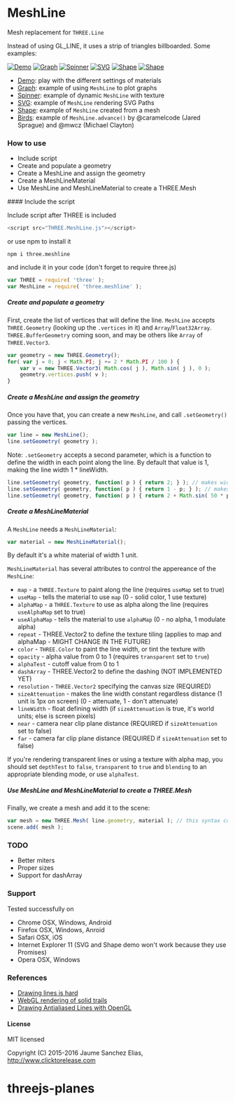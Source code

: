 # MeshLine
Mesh replacement for ```THREE.Line```

Instead of using GL_LINE, it uses a strip of triangles billboarded. Some examples:

[![Demo](screenshots/demo.jpg)](https://www.clicktorelease.com/code/THREE.MeshLine/demo/index.html)
[![Graph](screenshots/graph.jpg)](https://www.clicktorelease.com/code/THREE.MeshLine/demo/graph.html)
[![Spinner](screenshots/spinner.jpg)](https://www.clicktorelease.com/code/THREE.MeshLine/demo/spinner.html)
[![SVG](screenshots/svg.jpg)](https://www.clicktorelease.com/code/THREE.MeshLine/demo/svg.html)
[![Shape](screenshots/shape.jpg)](https://www.clicktorelease.com/code/THREE.MeshLine/demo/shape.html)
[![Shape](screenshots/birds.jpg)](https://www.clicktorelease.com/code/THREE.MeshLine/demo/birds.html)

* [Demo](https://www.clicktorelease.com/code/THREE.MeshLine/demo/index.html): play with the different settings of materials
* [Graph](https://www.clicktorelease.com/code/THREE.MeshLine/demo/graph.html): example of using ```MeshLine``` to plot graphs
* [Spinner](https://www.clicktorelease.com/code/THREE.MeshLine/demo/spinner.html): example of dynamic ```MeshLine``` with texture
* [SVG](https://www.clicktorelease.com/code/THREE.MeshLine/demo/svg.html): example of ```MeshLine``` rendering SVG Paths
* [Shape](https://www.clicktorelease.com/code/THREE.MeshLine/demo/shape.html): example of ```MeshLine``` created from a mesh
* [Birds](https://www.clicktorelease.com/code/THREE.MeshLine/demo/birds.html): example of ```MeshLine.advance()``` by @caramelcode (Jared Sprague) and @mwcz (Michael Clayton)

### How to use ####

* Include script
* Create and populate a geometry
* Create a MeshLine and assign the geometry
* Create a MeshLineMaterial
* Use MeshLine and MeshLineMaterial to create a THREE.Mesh

#### Include the script

Include script after THREE is included
```js
<script src="THREE.MeshLine.js"></script>
```
or use npm to install it
```
npm i three.meshline
```
and include it in your code (don't forget to require three.js)
```js
var THREE = require( 'three' );
var MeshLine = require( 'three.meshline' );
```

##### Create and populate a geometry #####

First, create the list of vertices that will define the line. ```MeshLine``` accepts ```THREE.Geometry``` (looking up the ```.vertices``` in it) and ```Array```/```Float32Array```. ```THREE.BufferGeometry``` coming soon, and may be others like ```Array``` of ```THREE.Vector3```.

```js
var geometry = new THREE.Geometry();
for( var j = 0; j < Math.PI; j += 2 * Math.PI / 100 ) {
	var v = new THREE.Vector3( Math.cos( j ), Math.sin( j ), 0 );
	geometry.vertices.push( v );
}
```

##### Create a MeshLine and assign the geometry #####

Once you have that, you can create a new ```MeshLine```, and call ```.setGeometry()``` passing the vertices.

```js
var line = new MeshLine();
line.setGeometry( geometry );
```

Note: ```.setGeometry``` accepts a second parameter, which is a function to define the width in each point along the line. By default that value is 1, making the line width 1 * lineWidth.

```js
line.setGeometry( geometry, function( p ) { return 2; } ); // makes width 2 * lineWidth
line.setGeometry( geometry, function( p ) { return 1 - p; } ); // makes width taper
line.setGeometry( geometry, function( p ) { return 2 + Math.sin( 50 * p ); } ); // makes width sinusoidal
```

##### Create a MeshLineMaterial #####

A ```MeshLine``` needs a ```MeshLineMaterial```:

```js
var material = new MeshLineMaterial();
```

By default it's a white material of width 1 unit.

```MeshLineMaterial``` has several attributes to control the appereance of the ```MeshLine```:

* ```map``` - a ```THREE.Texture``` to paint along the line (requires ```useMap``` set to true)
* ```useMap``` - tells the material to use ```map``` (0 - solid color, 1 use texture)
* ```alphaMap``` - a ```THREE.Texture``` to use as alpha along the line (requires ```useAlphaMap``` set to true)
* ```useAlphaMap``` - tells the material to use ```alphaMap``` (0 - no alpha, 1 modulate alpha)
* ```repeat``` - THREE.Vector2 to define the texture tiling (applies to map and alphaMap - MIGHT CHANGE IN THE FUTURE)
* ```color``` - ```THREE.Color``` to paint the line width, or tint the texture with
* ```opacity``` - alpha value from 0 to 1 (requires ```transparent``` set to ```true```)
* ```alphaTest``` - cutoff value from 0 to 1
* ```dashArray``` - THREE.Vector2 to define the dashing (NOT IMPLEMENTED YET)
* ```resolution``` - ```THREE.Vector2``` specifying the canvas size (REQUIRED)
* ```sizeAttenuation``` - makes the line width constant regardless distance (1 unit is 1px on screen) (0 - attenuate, 1 - don't attenuate)
* ```lineWidth``` - float defining width (if ```sizeAttenuation``` is true, it's world units; else is screen pixels)
* ```near``` - camera near clip plane distance  (REQUIRED if ```sizeAttenuation``` set to false)
* ```far``` - camera far clip plane distance  (REQUIRED if ```sizeAttenuation``` set to false)

If you're rendering transparent lines or using a texture with alpha map, you should set ```depthTest``` to ```false```, ```transparent``` to ```true``` and ```blending``` to an appropriate blending mode, or use ```alphaTest```.

##### Use MeshLine and MeshLineMaterial to create a THREE.Mesh #####

Finally, we create a mesh and add it to the scene:

```js
var mesh = new THREE.Mesh( line.geometry, material ); // this syntax could definitely be improved!
scene.add( mesh );
```

### TODO ###

* Better miters
* Proper sizes
* Support for dashArray

### Support ###

Tested successfully on

* Chrome OSX, Windows, Android
* Firefox OSX, Windows, Anroid
* Safari OSX, iOS
* Internet Explorer 11 (SVG and Shape demo won't work because they use Promises)
* Opera OSX, Windows

### References ###

* [Drawing lines is hard](http://mattdesl.svbtle.com/drawing-lines-is-hard)
* [WebGL rendering of solid trails](http://codeflow.org/entries/2012/aug/05/webgl-rendering-of-solid-trails/)
* [Drawing Antialiased Lines with OpenGL](https://www.mapbox.com/blog/drawing-antialiased-lines/)

#### License ####

MIT licensed

Copyright (C) 2015-2016 Jaume Sanchez Elias, http://www.clicktorelease.com
# threejs-planes
